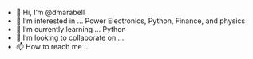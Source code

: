 - 👋 Hi, I’m @dmarabell
- 👀 I’m interested in ... Power Electronics, Python, Finance, and physics
- 🌱 I’m currently learning ... Python
- 💞️ I’m looking to collaborate on ... 
- 📫 How to reach me ...

<!---
dmarabell/dmarabell is a ✨ special ✨ repository because its `README.md` (this file) appears on your GitHub profile.
You can click the Preview link to take a look at your changes.
--->
